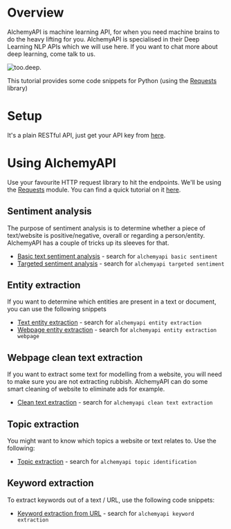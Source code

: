 # Overview

AlchemyAPI is machine learning API, for when you need machine brains to do the heavy lifting for you. AlchemyAPI is specialised in their Deep Learning NLP APIs which we will use here. If you want to chat more about deep learning, come talk to us.

![too.deep.](https://i.imgflip.com/12xbw1.jpg)

This tutorial provides some code snippets for Python (using the [Requests](http://docs.python-requests.org/en/master/) library)

# Setup

It's a plain RESTful API, just get your API key from [here](http://www.alchemyapi.com/api/register.html).


# Using AlchemyAPI

Use your favourite HTTP request library to hit the endpoints. We'll be using the [Requests](http://docs.python-requests.org/en/master/) module. You can find a quick tutorial on it [here](http://docs.python-requests.org/en/master/user/quickstart/).


## Sentiment analysis

The purpose of sentiment analysis is to determine whether a piece of text/website is positive/negative, overall or regarding a person/entity.
AlchemyAPI has a couple of tricks up its sleeves for that.

* [Basic text sentiment analysis](https://gist.github.com/devStepsize/7b96bd5c65f3abd55ce504a926688d9d) - search for `alchemyapi basic sentiment`
* [Targeted sentiment analysis](https://gist.github.com/devStepsize/cc5aaac7299fed167d80c83089e43914) - search for `alchemyapi targeted sentiment`


## Entity extraction

If you want to determine which entities are present in a text or document, you can use the following snippets

* [Text entity extraction](ds) - search for `alchemyapi entity extraction`
* [Webpage entity extraction](sd) - search for `alchemyapi entity extraction webpage`


## Webpage clean text extraction

If you want to extract some text for modelling from a website, you will need to make sure you are not extracting rubbish. AlchemyAPI can do some smart cleaning of website to eliminate ads for example.

* [Clean text extraction](http://gist.github.com/74880d3e61037df9d8522aa0bb258bea) - search for `alchemyapi clean text extraction`


## Topic extraction

You might want to know which topics a website or text relates to. Use the following:

* [Topic extraction](http://gist.github.com/e6ed0a0b3a146e048e09e1bf4a6da70e) - search for `alchemyapi topic identification`

## Keyword extraction

To extract keywords out of a text / URL, use the following code snippets:

* [Keyword extraction from URL](http://gist.github.com/e0c5c516463c229f94479a439e234227) - search for `alchemyapi keyword extraction`
